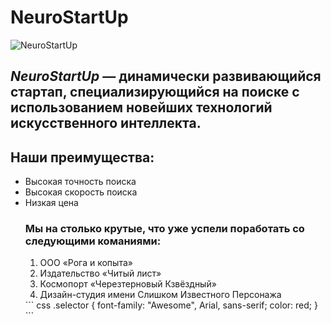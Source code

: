 <!DOCTYPE html>
<html lang="ru">
<head>
<meta chrset =UTF-8>
<meta https-equiv="X-UA-Compatible" content="IE=edge">
<meta name="viewport" content="width=device-width, initial-scale=1.0">

</head>

<body> 
<h1>NeuroStartUp</h1>
<img src="https://netology-code.github.io/git-homeworks/introduction/assets/logo.png" alt ="NeuroStartUp">

<h2> <i> NeuroStartUp</i> — динамически развивающийся стартап, специализирующийся на поиске с использованием 
 новейших технологий искусственного интеллекта.</h2>

<h2> Наши преимущества:</h2>
<ul> 
<li>Высокая точность поиска </li>
<li> Высокая скорость поиска </li>
 <li>Низкая цена </li>

 <h3>Мы на столько крутые, что уже успели поработать со следующими команиями:</h3>
<ol>
<li>ООО «Рога и копыта»</li>
<li>Издательство «Читый лист»</li>
<li>Космопорт «Черезтерновый Кзвёздный»</li>
<li>Дизайн-студия имени Слишком Известного Персонажа</li>
</ol>
 </body>
 ``` css
.selector {
  font-family: "Awesome", Arial, sans-serif;
  color: red;
}
```